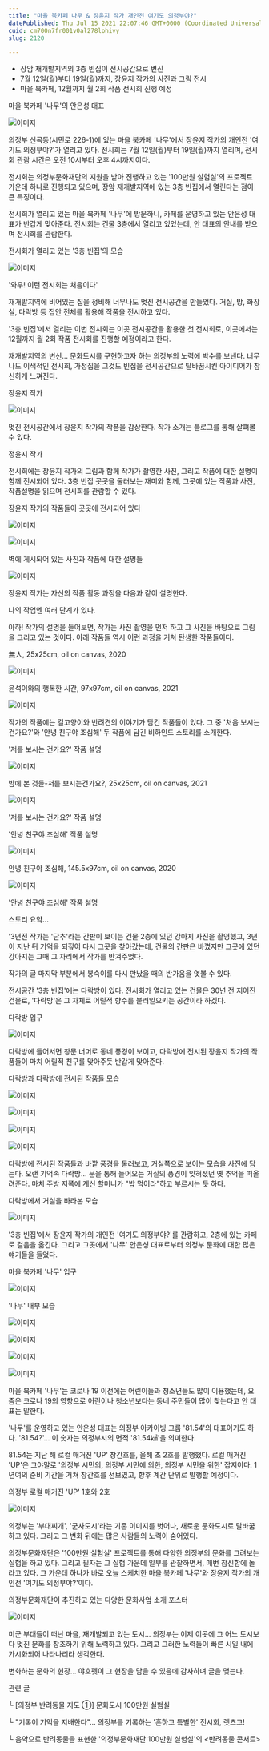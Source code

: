 ```yaml
---
title: "마을 북카페 나무 & 장윤지 작가 개인전 여기도 의정부야?"
datePublished: Thu Jul 15 2021 22:07:46 GMT+0000 (Coordinated Universal Time)
cuid: cm700n7fr001v0al278lohivy
slug: 2120

---
```



- 장암 재개발지역의 3층 빈집이 전시공간으로 변신
- 7월 12일(월)부터 19일(월)까지, 장윤지 작가의 사진과 그림 전시
- 마을 북카페, 12월까지 월 2회 작품 전시회 진행 예정

마을 북카페 '나무'의 안은성 대표

![이미지](https://cdn.hashnode.com/res/hashnode/image/upload/v1739250119583/e8a7abf5-f4a5-4b22-9a59-fc5c148f95d5.jpeg)

의정부 신곡동(시민로 226-1)에 있는 마을 북카페 '나무'에서 장윤지 작가의 개인전 '여기도 의정부야?'가 열리고 있다. 전시회는 7월 12일(월)부터 19일(월)까지 열리며, 전시회 관람 시간은 오전 10시부터 오후 4시까지이다.

전시회는 의정부문화재단의 지원을 받아 진행하고 있는 '100만원 실험실'의 프로젝트 가운데 하나로 진행되고 있으며, 장암 재개발지역에 있는 3층 빈집에서 열린다는 점이 큰 특징이다.

전시회가 열리고 있는 마을 북카페 '나무'에 방문하니, 카페를 운영하고 있는 안은성 대표가 반갑게 맞아준다. 전시회는 건물 3층에서 열리고 있었는데, 안 대표의 안내를 받으며 전시회를 관람한다.

전시회가 열리고 있는 '3층 빈집'의 모습

![이미지](https://cdn.hashnode.com/res/hashnode/image/upload/v1739250121781/25bfb854-0828-4a9c-917f-73ca04c00c75.jpeg)

'와우! 이런 전시회는 처음이다'

재개발지역에 비어있는 집을 정비해 너무나도 멋진 전시공간을 만들었다. 거실, 방, 화장실, 다락방 등 집안 전체를 활용해 작품을 전시하고 있다.

'3층 빈집'에서 열리는 이번 전시회는 이곳 전시공간을 활용한 첫 전시회로, 이곳에서는 12월까지 월 2회 작품 전시회를 진행할 예정이라고 한다.

재개발지역의 변신... 문화도시를 구현하고자 하는 의정부의 노력에 박수를 보낸다. 너무나도 이색적인 전시회, 가정집을 그것도 빈집을 전시공간으로 탈바꿈시킨 아이디어가 참신하게 느껴진다.

장윤지 작가

![이미지](https://cdn.hashnode.com/res/hashnode/image/upload/v1739250124101/0855b185-932a-46c1-a943-90a20dc576e7.jpeg)

멋진 전시공간에서 장윤지 작가의 작품을 감상한다. 작가 소개는 블로그를 통해 살펴볼 수 있다.

정윤지 작가

전시회에는 장윤지 작가의 그림과 함께 작가가 촬영한 사진, 그리고 작품에 대한 설명이 함께 전시되어 있다. 3층 빈집 곳곳을 둘러보는 재미와 함께, 그곳에 있는 작품과 사진, 작품설명을 읽으며 전시회를 관람할 수 있다.

장윤지 작가의 작품들이 곳곳에 전시되어 있다

![이미지](https://cdn.hashnode.com/res/hashnode/image/upload/v1739250125774/7ed8e346-f795-4628-8276-99c6da124440.jpeg)

![이미지](https://cdn.hashnode.com/res/hashnode/image/upload/v1739250128073/29ec5816-0552-46a4-98c0-0a1d18898f83.jpeg)

벽에 게시되어 있는 사진과 작품에 대한 설명들

![이미지](https://cdn.hashnode.com/res/hashnode/image/upload/v1739250129978/db5383f4-611d-4e48-93b3-00b076d7f5e8.jpeg)

장윤지 작가는 자신의 작품 활동 과정을 다음과 같이 설명한다.

나의 작업엔 여러 단계가 있다.

아하! 작가의 설명을 들어보면, 작가는 사진 촬영을 먼저 하고 그 사진을 바탕으로 그림을 그리고 있는 것이다. 아래 작품들 역시 이런 과정을 거쳐 탄생한 작품들이다.

無人, 25x25cm, oil on canvas, 2020

![이미지](https://cdn.hashnode.com/res/hashnode/image/upload/v1739250131822/c439953a-f413-45c6-91b4-109152e830e5.jpeg)

윤석이와의 행복한 시간, 97x97cm, oil on canvas, 2021

![이미지](https://cdn.hashnode.com/res/hashnode/image/upload/v1739250133589/74b49582-dc6f-42e6-b1ec-5d037e4ddd66.jpeg)

작가의 작품에는 길고양이와 반려견의 이야기가 담긴 작품들이 있다. 그 중 '처음 보시는 건가요?'와 '안녕 친구야 조심해' 두 작품에 담긴 비하인드 스토리를 소개한다.

'저를 보시는 건가요?' 작품 설명

![이미지](https://cdn.hashnode.com/res/hashnode/image/upload/v1739250135902/b2c16fe3-0364-47e1-a980-7624addc2982.jpeg)

밤에 본 것들-저를 보시는건가요?, 25x25cm, oil on canvas, 2021

![이미지](https://cdn.hashnode.com/res/hashnode/image/upload/v1739250138077/a9695254-9dd7-4fff-a8ca-230f42d40496.jpeg)

'저를 보시는 건가요?' 작품 설명

'안녕 친구야 조심해' 작품 설명

![이미지](https://cdn.hashnode.com/res/hashnode/image/upload/v1739250140692/a1238dd0-4e6d-4b7f-a7f5-c0a95c0cc065.jpeg)

안녕 친구야 조심해, 145.5x97cm, oil on canvas, 2020

![이미지](https://cdn.hashnode.com/res/hashnode/image/upload/v1739250143192/6be2ea3b-bcf2-4628-acd8-e69aec8a57c3.jpeg)

'안녕 친구야 조심해' 작품 설명

스토리 요약...

'3년전 작가는 '단추'라는 간판이 보이는 건물 2층에 있던 강아지 사진을 촬영했고, 3년이 지난 뒤 기억을 되짚어 다시 그곳을 찾아갔는데, 건물의 간판은 바꼈지만 그곳에 있던 강아지는 그때 그 자리에서 작가를 반겨주었다.

작가의 글 마지막 부분에서 봉숙이를 다시 만났을 때의 반가움을 엿볼 수 있다.

전시공간 '3층 빈집'에는 다락방이 있다. 전시회가 열리고 있는 건물은 30년 전 지어진 건물로, '다락방'은 그 자체로 어릴적 향수를 불러일으키는 공간이라 하겠다.

다락방 입구

![이미지](https://cdn.hashnode.com/res/hashnode/image/upload/v1739250145621/d1f5c556-02f2-4e05-ae55-074d330f26d4.jpeg)

다락방에 들어서면 창문 너머로 동네 풍경이 보이고, 다락방에 전시된 장윤지 작가의 작품들이 마치 어릴적 친구를 맞아주듯 반갑게 맞아준다.

다락방과 다락방에 전시된 작품들 모습

![이미지](https://cdn.hashnode.com/res/hashnode/image/upload/v1739250147417/315fbfd7-d212-4c29-979e-3dee1f4f73d5.jpeg)

![이미지](https://cdn.hashnode.com/res/hashnode/image/upload/v1739250149088/573ebecc-c247-499f-b863-b813a2d98efb.jpeg)

![이미지](https://cdn.hashnode.com/res/hashnode/image/upload/v1739250150752/4fd3847b-b41a-41e4-89e3-75df30f3a971.jpeg)

![이미지](https://cdn.hashnode.com/res/hashnode/image/upload/v1739250152577/5d26c235-97e1-438b-8249-238cf477982a.jpeg)

다락방에 전시된 작품들과 바깥 풍경을 둘러보고, 거실쪽으로 보이는 모습을 사진에 담는다. 오랜 기억속 다락방... 문을 통해 들어오는 거실의 풍경이 잊혀졌던 옛 추억을 떠올려준다. 마치 주방 저쪽에 계신 할머니가 "밥 먹어라"하고 부르시는 듯 하다.

다락방에서 거실을 바라본 모습

![이미지](https://cdn.hashnode.com/res/hashnode/image/upload/v1739250154359/e9e7ad1e-80e3-4f18-8cb3-57c0122e8a06.jpeg)

'3층 빈집'에서 장윤지 작가의 개인전 '여기도 의정부야?'를 관람하고, 2층에 있는 카페로 걸음을 옮긴다. 그리고 그곳에서 '나무' 안은성 대표로부터 의정부 문화에 대한 많은 얘기들을 들었다.

마을 북카페 '나무' 입구

![이미지](https://cdn.hashnode.com/res/hashnode/image/upload/v1739250156064/61d1565b-ee69-4b6e-998f-257a8885a8e1.jpeg)

'나무' 내부 모습

![이미지](https://cdn.hashnode.com/res/hashnode/image/upload/v1739250157846/b83fdb6d-af1b-412c-b2ff-9c68ecd3f1cc.jpeg)

![이미지](https://cdn.hashnode.com/res/hashnode/image/upload/v1739250159900/592c78f5-7a0a-479f-b510-a9708059734c.jpeg)

![이미지](https://cdn.hashnode.com/res/hashnode/image/upload/v1739250161982/23760ef2-4261-42a4-9cf8-454827c0773d.jpeg)

![이미지](https://cdn.hashnode.com/res/hashnode/image/upload/v1739250163990/b2c00361-f5f3-46dd-a942-ea61904ec0df.jpeg)

마을 북카페 '나무'는 코로나 19 이전에는 어린이들과 청소년들도 많이 이용했는데, 요즘은 코로나 19의 영향으로 어린이나 청소년보다는 동네 주민들이 많이 찾는다고 안 대표는 말한다.

'나무'를 운영하고 있는 안은성 대표는 의정부 아카이빙 그룹 '81.54'의 대표이기도 하다. '81.54?'... 이 숫자는 의정부시의 면적 '81.54㎢'을 의미한다.

81.54는 지난 해 로컬 매거진 'UP' 창간호를, 올해 초 2호를 발행했다. 로컬 매거진 'UP'은 그야말로 '의정부 시민의, 의정부 시민에 의한, 의정부 시민을 위한' 잡지이다. 1년여의 준비 기간을 거쳐 창간호를 선보였고, 향후 계간 단위로 발행할 예정이다.

의정부 로컬 매거진 'UP' 1호와 2호

![이미지](https://cdn.hashnode.com/res/hashnode/image/upload/v1739250165938/14265375-d28c-4d11-ac43-1eb55d3e948a.jpeg)

의정부는 '부대찌개', '군사도시'라는 기존 이미지를 벗어나, 새로운 문화도시로 탈바꿈하고 있다. 그리고 그 변화 뒤에는 많은 사람들의 노력이 숨어있다.

의정부문화재단은 '100만원 실험실' 프로젝트를 통해 다양한 의정부의 문화를 그려보는 실험을 하고 있다. 그리고 필자는 그 실험 가운데 일부를 관찰하면서, 매번 참신함에 놀라고 있다. 그 가운데 하나가 바로 오늘 스케치한 마을 북카페 '나무'와 장윤지 작가의 개인전 '여기도 의정부야?'이다.

의정부문화재단이 추진하고 있는 다양한 문화사업 소개 포스터

![이미지](https://cdn.hashnode.com/res/hashnode/image/upload/v1739250167789/8df72de9-97db-46b5-a5ad-4c610c6f3f71.jpeg)

미군 부대들이 떠난 마을, 재개발되고 있는 도시... 의정부는 이제 이곳에 그 어느 도시보다 멋진 문화를 창조하기 위해 노력하고 있다. 그리고 그러한 노력들이 빠른 시일 내에 가시화되어 나타나리라 생각한다.

변화하는 문화의 현장... 야호펫이 그 현장을 담을 수 있음에 감사하며 글을 맺는다.

관련 글

└ [의정부 반려동물 지도 ①] 문화도시 100만원 실험실

└ "기록이 기억을 지배한다"... 의정부를 기록하는 '흔하고 특별한' 전시회, 렛츠고!

└ 음악으로 반려동물을 표현한 '의정부문화재단 100만원 실험실'의 <반려동물 콘서트>